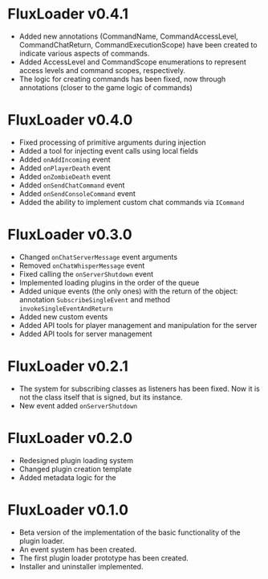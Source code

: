 # FluxLoader v0.4.1
- Added new annotations (CommandName, CommandAccessLevel, CommandChatReturn, CommandExecutionScope) have been created to indicate various aspects of commands.
- Added AccessLevel and CommandScope enumerations to represent access levels and command scopes, respectively.
- The logic for creating commands has been fixed, now through annotations (closer to the game logic of commands)
# FluxLoader v0.4.0
- Fixed processing of primitive arguments during injection
- Added a tool for injecting event calls using local fields
- Added `onAddIncoming` event
- Added `onPlayerDeath` event
- Added `onZombieDeath` event
- Added `onSendChatCommand` event
- Added `onSendConsoleCommand` event
- Added the ability to implement custom chat commands via `ICommand`

# FluxLoader v0.3.0
- Changed `onChatServerMessage` event arguments
- Removed `onChatWhisperMessage` event
- Fixed calling the `onServerShutdown` event
- Implemented loading plugins in the order of the queue
- Added unique events (the only ones) with the return of the object: annotation `SubscribeSingleEvent` and method `invokeSingleEventAndReturn`
- Added new custom events
- Added API tools for player management and manipulation for the server
- Added API tools for server management

# FluxLoader v0.2.1
- The system for subscribing classes as listeners has been fixed. Now it is not the class itself that is signed, but its instance.
- New event added `onServerShutdown`

# FluxLoader v0.2.0
- Redesigned plugin loading system
- Changed plugin creation template
- Added metadata logic for the 

# FluxLoader v0.1.0
- Beta version of the implementation of the basic functionality of the plugin loader.
- An event system has been created.
- The first plugin loader prototype has been created.
- Installer and uninstaller implemented.